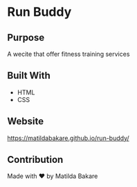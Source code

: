 # Run Buddy

## Purpose
A wecite that offer fitness training services

## Built With
* HTML
* CSS

## Website
https://matildabakare.github.io/run-buddy/

## Contribution
Made with ❤️ by Matilda Bakare
